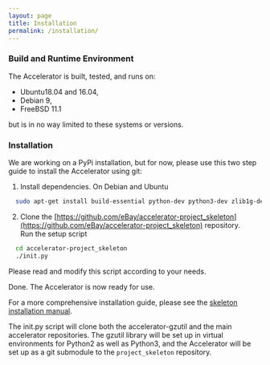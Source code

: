 ```yaml
---
layout: page
title: Installation
permalink: /installation/
---
```



### Build and Runtime Environment

The Accelerator is built, tested, and runs on:

 - Ubuntu18.04 and 16.04,
 - Debian 9,
 - FreeBSD 11.1

but is in no way limited to these systems or versions.


### Installation

We are working on a PyPi installation, but for now, please use this
two step guide to install the Accelerator using git:
	
1.  Install dependencies. On Debian and Ubuntu
```bash		
  sudo apt-get install build-essential python-dev python3-dev zlib1g-dev git virtualenv
```			
							
2.  Clone the [https://github.com/eBay/accelerator-project_skeleton](https://github.com/eBay/accelerator-project_skeleton) repository.  
Run the setup script
```bash				
  cd accelerator-project_skeleton
  ./init.py
```
Please read and modify this script according to your needs.

Done. The Accelerator is now ready for use.

For a more comprehensive installation guide, please see the [skeleton
installation manual](https://berkeman.github.io/pdf/acc_install.pdf).

The init.py script will clone both the accelerator-gzutil and the main
accelerator repositories. The gzutil library will be set up in virtual
environments for Python2 as well as Python3, and the Accelerator will
be set up as a git submodule to the `project_skeleton` repository.
								
